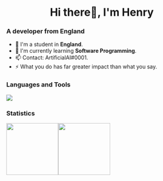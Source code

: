<h1 align="center">Hi there👋, I'm Henry</h1>

### A developer from England 
- 🔭 I'm a student in **England**.
- 🌱 I'm currently learning **Software Programming**.
- 📫 Contact: ArtificialAI#0001.
- ⚡ What you do has far greater impact than what you say.

### Languages and Tools

![](https://skillicons.dev/icons?i=py,js,cpp,cs,discord,electron,express,figma,arduino,linux,lua,mysql,nginx,nodejs,vscode,visualstudio,sentry,css,html,docker,unreal,mongodb,cloudflare,postman&theme=light&perline=6)

### Statistics

<img align="" height="137px" src="https://github-readme-stats-one-rosy.vercel.app/api?username=artificialai223&hide_title=true&hide_border=true&show_icons=true&count_private=true&line_height=21&theme=dracula" /><img align="" height="137px" src="https://github-readme-stats-one-rosy.vercel.app/api/top-langs/?username=artificialai223&hide_title=true&hide_border=true&layout=compact&hide=html&theme=dracula" />

